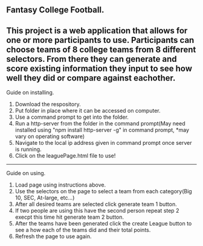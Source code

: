 Fantasy College Football.
-------------------------
This project is a web application that allows for one or more participants to use. Participants can choose teams of 8 college teams from 8 different selectors. From there they can generate and score existing information they input to see how well they did or compare against eachother.
-------------------------
Guide on installing.
1. Download the respository.
2. Put folder in place where it can be accessed on computer.
3. Use a command prompt to get into the folder.
4. Run a http-server from the folder in the command prompt(May need installed using "npm install http-server -g" in command prompt, *may vary on operating software)
5. Navigate to the local ip address given in command prompt once server is running.
6. Click on the leaguePage.html file to use!
-------------------------
Guide on using.
1. Load page using instructions above.
2. Use the selectors on the page to select a team from each category(Big 10, SEC, At-large, etc...)
3. After all desired teams are selected click generate team 1 button.
4. If two people are using this have the second person repeat step 2 execpt this time hit generate team 2 button.
5. After the teams have been generated click the create League button to see a how each of the teams did and their total points.
6. Refresh the page to use again.